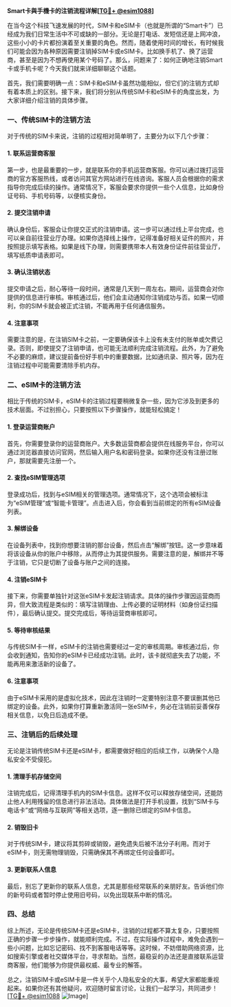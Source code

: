 **Smart卡與手機卡的注销流程详解[[TG💪+ @esim1088](https://t.me/s/esim1088)]**

在当今这个科技飞速发展的时代，SIM卡和eSIM卡（也就是所谓的“Smart卡”）已经成为我们日常生活中不可或缺的一部分。无论是打电话、发短信还是上网冲浪，这些小小的卡片都扮演着至关重要的角色。然而，随着使用时间的增长，有时候我们可能会因为各种原因需要注销掉SIM卡或eSIM卡。比如换手机了、换了运营商，甚至是因为不想再使用某个号码了。那么，问题来了：如何正确地注销Smart卡或手机卡呢？今天我们就来详细聊聊这个话题。

首先，我们需要明确一点：SIM卡和eSIM卡虽然功能相似，但它们的注销方式却有着本质上的区别。接下来，我们将分别从传统SIM卡和eSIM卡的角度出发，为大家详细介绍注销的具体步骤。

### 一、传统SIM卡的注销方法

对于传统的SIM卡来说，注销的过程相对简单明了，主要分为以下几个步骤：

#### 1. 联系运营商客服

第一步，也是最重要的一步，就是联系你的手机运营商客服。你可以通过拨打运营商的官方客服热线，或者访问其官方网站进行在线咨询。客服人员会根据你的需求指导你完成后续的操作。通常情况下，客服会要求你提供一些个人信息，比如身份证号码、手机号码等，以便核实身份。

#### 2. 提交注销申请

确认身份后，客服会让你提交正式的注销申请。这一步可以通过线上平台完成，也可以亲自前往营业厅办理。如果你选择线上操作，记得准备好相关证件的照片，并按照提示填写表格。如果是线下办理，则需要携带本人有效身份证件前往营业厅，填写纸质申请表即可。

#### 3. 确认注销状态

提交申请之后，耐心等待一段时间，通常是几天到一周左右。期间，运营商会对你提供的信息进行审核。审核通过后，他们会主动通知你注销成功与否。如果一切顺利，你的SIM卡就会被正式注销，不能再用于任何通信服务。

#### 4. 注意事项

需要注意的是，在注销SIM卡之前，一定要确保该卡上没有未支付的账单或欠费记录。否则，即使提交了注销申请，也可能无法顺利完成注销流程。此外，为了避免不必要的麻烦，建议提前备份好手机中的重要数据，比如通讯录、照片等，因为在注销过程中可能需要清除手机内存。

### 二、eSIM卡的注销方法

相比于传统的SIM卡，eSIM卡的注销过程要稍微复杂一些，因为它涉及到更多的技术层面。不过别担心，只要按照以下步骤操作，就能轻松搞定！

#### 1. 登录运营商账户

首先，你需要登录你的运营商账户。大多数运营商都会提供在线服务平台，你可以通过浏览器直接访问官网，然后输入用户名和密码登录。如果你还没有注册过账户，那就需要先注册一个。

#### 2. 查找eSIM管理选项

登录成功后，找到与eSIM相关的管理选项。通常情况下，这个选项会被标注为“eSIM管理”或“智能卡管理”。点击进入后，你会看到当前绑定的所有eSIM设备列表。

#### 3. 解绑设备

在设备列表中，找到你想要注销的那台设备，然后点击“解绑”按钮。这一步意味着将该设备从你的账户中移除，从而停止为其提供服务。需要注意的是，解绑并不等于注销，它只是切断了设备与账户之间的连接。

#### 4. 注销eSIM卡

接下来，你需要单独针对这张eSIM卡发起注销请求。具体的操作步骤因运营商而异，但大致流程是类似的：填写注销理由、上传必要的证明材料（如身份证扫描件），最后确认提交。提交完成后，等待运营商审核即可。

#### 5. 等待审核结果

与传统SIM卡一样，eSIM卡的注销也需要经过一定的审核周期。审核通过后，你会收到通知，告知你的eSIM卡已经成功注销。此时，该卡就彻底失去了功能，不能再用来激活新的设备了。

#### 6. 注意事项

由于eSIM卡采用的是虚拟化技术，因此在注销时一定要特别注意不要误删其他已绑定的设备。此外，如果你打算重新激活同一张eSIM卡，务必在注销前妥善保存相关信息，以免日后造成不便。

### 三、注销后的后续处理

无论是注销传统SIM卡还是eSIM卡，都需要做好相应的后续工作，以确保个人隐私安全不受侵犯。

#### 1. 清理手机存储空间

注销完成后，记得清理手机内的SIM卡信息。这样不仅可以释放存储空间，还能防止他人利用残留的信息进行非法活动。具体做法是打开手机设置，找到“SIM卡与电话卡”或“网络与互联网”等相关选项，逐一删除已绑定的SIM卡信息。

#### 2. 销毁旧卡

对于传统SIM卡，建议将其剪碎或销毁，避免遗失后被不法分子利用。而对于eSIM卡，则无需物理销毁，只需确保其不再绑定任何设备即可。

#### 3. 更新联系人信息

最后，别忘了更新你的联系人信息，尤其是那些经常联系的亲朋好友。告诉他们你的新号码或者暂时停止使用旧号码，以免出现联系中断的情况。

### 四、总结

综上所述，无论是传统SIM卡还是eSIM卡，注销的过程都不算太复杂，只要按照正确的步骤一步步操作，就能顺利完成。不过，在实际操作过程中，难免会遇到一些小问题，比如忘记密码、找不到客服电话等等。这时候，不妨借助网络资源，比如搜索引擎或者社交媒体平台，寻求帮助。当然，最稳妥的办法还是直接联系运营商客服，他们能够为你提供最权威、最专业的解答。

总之，注销SIM卡或eSIM卡是一件关乎个人隐私安全的大事，希望大家都能重视起来。如果你还有其他疑问，欢迎随时留言讨论，让我们一起学习，共同进步！[[TG💪+ @esim1088](https://t.me/s/esim1088) ![Image](https://i.postimg.cc/4NQfJmqS/Snipaste-2025-05-13-00-14-12.png)]